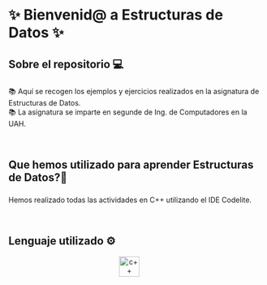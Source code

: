 <h1 align = "left"> ✨ Bienvenid@ a Estructuras de Datos ✨ </h1>

###

<h2 align = "left"> Sobre el repositorio 💻</h2>

###

<p align = "left">📚 Aquí se recogen los ejemplos y ejercicios realizados en la asignatura de Estructuras de Datos. <br> 📚 La asignatura se imparte en segunde de Ing. de Computadores en la UAH.</p>
<br>

<h2 align = "left"> Que hemos utilizado para aprender Estructuras de Datos?🤔 </h2>
 
###

<p align = "left">Hemos realizado todas las actividades en C++ utilizando el IDE Codelite. </p>
<br>

### 

<h2 align = "left">Lenguaje utilizado ⚙️ </h2>
<div align = "center">
  <img src="https://cdn.jsdelivr.net/gh/devicons/devicon/icons/cplusplus/cplusplus-original.svg" height="40" alt="c++ logo"  />
  <img width="24" />
</div>
